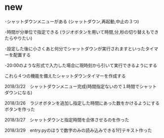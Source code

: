 # new
･シャットダウンメニューがある
(シャットダウン,再起動,中止の３つ)

･時間が分単位で指定できる
(ラジオボタンを用いて時間,分,秒の切り替えもできたらやりたい)

･設定した後に小さくあと何分でシャットダウンが実行されますといったタイマーを配置する

･20:00のような形式で入力した場合に現時刻から引いて実行できるようにする

これら４つの機能を備えたシャットダウンタイマーを作成する

2018/3/22　シャットダウンメニュー完成(時間指定ないので１時間でシャットダウンになる)

2018/3/26　ラジオボタンを追加し指定した時間にあった数をかけるようにするボタンを作った

2018/3/27　シャットダウンと指定時間を合体させるのを作った

2018/3/29　entry.pyのほうで数字のみの読み込みできる1行テキスト作った